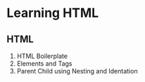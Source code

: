 # Learning HTML

## HTML
1. HTML Boilerplate
2. Elements and Tags
3. Parent Child using Nesting and Identation
